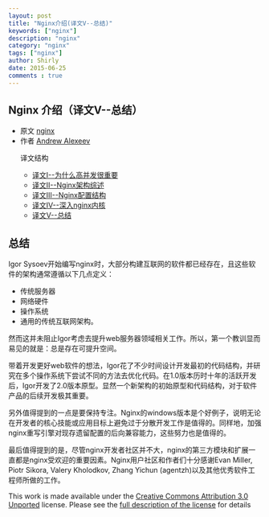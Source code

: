 ```yaml
---
layout: post
title: "Nginx介绍(译文V--总结)"
keywords: ["nginx"]
description: "nginx"
category: "nginx"
tags: ["nginx"]
author: Shirly
date: 2015-06-25
comments : true
---
```



## Nginx 介绍（译文V--总结）


* 原文 [nginx](http://www.aosabook.org/en/nginx.html)
* 作者 [Andrew Alexeev](http://www.aosabook.org/en/intro2.html#alexeev-andrew)

<ul>
译文结构
<ul>
<li><a href="/nginx/nginx-introduction-I.html">译文I--为什么高并发很重要</a></li>
<li><a href="/nginx/nginx-introduction-II.html">译文II--Nginx架构综述</a></li>
<li><a href="/nginx/nginx-introduction-III.html">译文III--Nginx配置结构</a></li>
<li><a href="/nginx/nginx-introduction-IV.html">译文IV--深入nginx内核</a></li>
<li><a href="/nginx/nginx-introduction-V.html">译文V--总结</a></li>
</ul>
</li>
</ul>


## 总结

Igor Sysoev开始编写nginx时，大部分构建互联网的软件都已经存在，且这些软件的架构通常遵循以下几点定义：

* 传统服务器
* 网络硬件
* 操作系统
* 通用的传统互联网架构。

然而这并未阻止Igor考虑去提升web服务器领域相关工作。所以，第一个教训显而易见的就是：总是存在可提升空间。

带着开发更好web软件的想法，Igor花了不少时间设计开发最初的代码结构，并研究在多个操作系统下尝试不同的方法去优化代码。在1.0版本历时十年的活跃开发后，Igor开发了2.0版本原型。显然一个新架构的初始原型和代码结构，对于软件产品的后续开发极其重要。

另外值得提到的一点是要保持专注。Nginx的windows版本是个好例子，说明无论在开发者的核心技能或应用目标上避免过于分散开发工作是值得的。同样地，加强nginx重写引擎对现存遗留配置的后向兼容能力，这些努力也是值得的。

最后值得提到的是，尽管nginx开发者社区并不大，nginx的第三方模块和扩展一直都是nginx受欢迎的重要因素。Nginx用户社区和作者们十分感谢Evan Miller, Piotr Sikora, Valery Kholodkov, Zhang Yichun (agentzh)以及其他优秀软件工程师所做的工作。


This work is made available under the [Creative Commons Attribution 3.0 Unported](http://creativecommons.org/licenses/by/3.0/legalcode) license. Please see the [full description of the license](http://www.aosabook.org/en/intro1.html#license) for details
